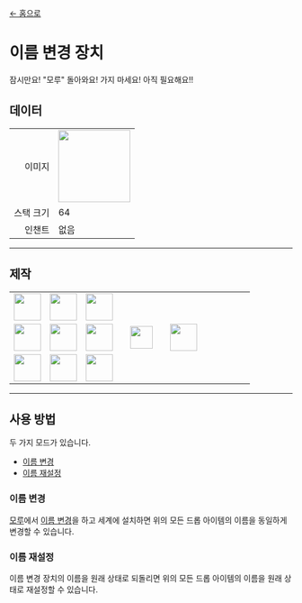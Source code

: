 [← 홈으로](../)
# 이름 변경 장치
잠시만요! "모루" 돌아와요! 가지 마세요! 아직 필요해요!!

## 데이터
<table>
    <tr><td align="end">이미지</td><td><img src="https://i.imgur.com/jfcavFo.png" width="128"/></td></tr>
    <tr><td align="end">스택 크기</td><td>64</td></tr>
    <tr><td align="end">인챈트</td><td>없음</td></tr>
</table>

---

## 제작
<table>
    <tr><td><img src="https://i.imgur.com/Ld5I67V.png" width="48"/></td><td><img src="https://i.imgur.com/Ld5I67V.png" width="48"/></td><td><img src="https://i.imgur.com/Ld5I67V.png" width="48"/></td><td colspan="3"></td></tr>
    <tr><td><img src="https://i.imgur.com/Ld5I67V.png" width="48"/></td><td><img src="https://i.imgur.com/IWZz8YM.png" width="48"/></td><td><img src="https://i.imgur.com/Ld5I67V.png" width="48"/></td><td width="70" align="center"><img src="https://i.imgur.com/VE0KqIE.png" width="40"/></td><td><img src="https://i.imgur.com/jfcavFo.png" width="48"/></td><td width="70"></td></tr>
    <tr><td><img src="https://i.imgur.com/Ld5I67V.png" width="48"/></td><td><img src="https://i.imgur.com/Ld5I67V.png" width="48"/></td><td><img src="https://i.imgur.com/Ld5I67V.png" width="48"/></td><td colspan="3"></td></tr>
</table>

---

## 사용 방법
두 가지 모드가 있습니다.
- [이름 변경](#이름-변경)
- [이름 재설정](#이름-재설정)

### 이름 변경
[모루](https://minecraft.fandom.com/ko/wiki/모루)에서 [이름 변경](https://minecraft.fandom.com/ko/wiki/모루#아이템_이름_바꾸기)을 하고 세계에 설치하면 위의 모든 드롭 아이템의 이름을 동일하게 변경할 수 있습니다.

### 이름 재설정
이름 변경 장치의 이름을 원래 상태로 되돌리면 위의 모든 드롭 아이템의 이름을 원래 상태로 재설정할 수 있습니다.